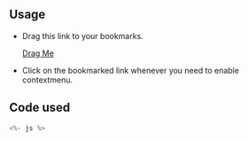 ## Usage

- Drag this link to your bookmarks.

  <a href="javascript:<%- code %>">Drag Me</a>

- Click on the bookmarked link whenever you need to enable contextmenu.

## Code used

```js
<%- js %>
```
